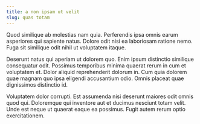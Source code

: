 ```yaml
---
title: a non ipsam ut velit
slug: quas totam
---
```


Quod similique ab molestias nam quia. Perferendis ipsa omnis earum asperiores qui sapiente natus. Dolore odit nisi ea laboriosam ratione nemo. Fuga sit similique odit nihil ut voluptatem itaque.

Deserunt natus qui aperiam ut dolorem quo. Enim ipsum distinctio similique consequatur odit. Possimus temporibus minima quaerat rerum in cum et voluptatem et. Dolor aliquid reprehenderit dolorum in. Cum quia dolorem quae magnam quo ipsa eligendi accusantium odio. Omnis placeat quae dignissimos distinctio id.

Voluptatem dolor corrupti. Est assumenda nisi deserunt maiores odit omnis quod qui. Doloremque qui inventore aut et ducimus nesciunt totam velit. Unde est neque ut quaerat eaque ea possimus. Fugit autem rerum optio exercitationem.
